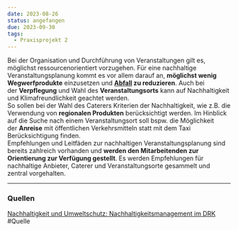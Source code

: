```yaml
---
date: 2023-08-26
status: angefangen
due: 2023-09-30
tags:
  - Praxisprojekt 2
---
```


Bei der Organisation und Durchführung von Veranstaltungen gilt es, möglichst ressourcenorientiert vorzugehen. Für eine nachhaltige Veranstaltungsplanung kommt es vor allem darauf an, **möglichst wenig Wegwerfprodukte** einzusetzen und **[Abfall](Abfallvermeidung) zu reduzieren**. Auch bei der **Verpflegung** und Wahl des **Veranstaltungsorts** kann auf Nachhaltigkeit und Klimafreundlichkeit geachtet werden.   
So sollen bei der Wahl des Caterers Kriterien der Nachhaltigkeit, wie z.B. die Verwendung von **regionalen Produkten** berücksichtigt werden. Im Hinblick auf die Suche nach einem Veranstaltungsort soll bspw. die Möglichkeit der **Anreise** mit öffentlichen Verkehrsmitteln statt mit dem Taxi Berücksichtigung finden.  
Empfehlungen und Leitfäden zur nachhaltigen Veranstaltungsplanung sind bereits zahlreich vorhanden und **werden den Mitarbeitenden zur Orientierung zur Verfügung gestellt**. Es werden Empfehlungen für nachhaltige Anbieter, Caterer und Veranstaltungsorte gesammelt und zentral vorgehalten.

---

### Quellen
[Nachhaltigkeit und Umweltschutz: Nachhaltigkeitsmanagement im DRK](https://www.drk.de/das-drk/auftrag-ziele-aufgaben-und-selbstverstaendnis-des-drk/nachhaltigkeitsmanagement/)
#Quelle 